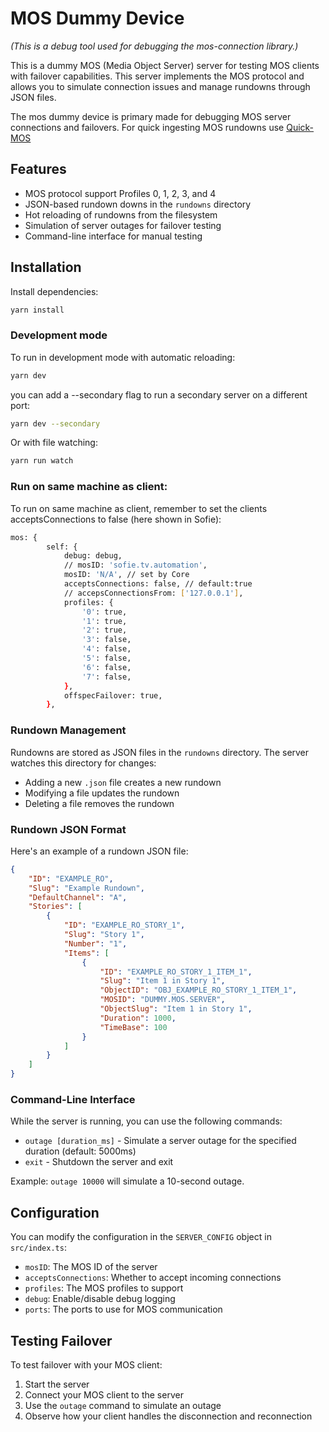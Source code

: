 # MOS Dummy Device

_(This is a debug tool used for debugging the mos-connection library.)_

This is a dummy MOS (Media Object Server) server for testing MOS clients with failover capabilities.
This server implements the MOS protocol and allows you to simulate connection issues and manage rundowns through JSON files.

The mos dummy device is primary made for debugging MOS server connections and failovers.
For quick ingesting MOS rundowns use [Quick-MOS](../quick-mos/)

## Features

- MOS protocol support Profiles 0, 1, 2, 3, and 4
- JSON-based rundown downs in the `rundowns` directory
- Hot reloading of rundowns from the filesystem
- Simulation of server outages for failover testing
- Command-line interface for manual testing

## Installation

Install dependencies:

```bash
yarn install
```

### Development mode

To run in development mode with automatic reloading:

```bash
yarn dev
```

you can add a --secondary flag to run a secondary server on a different port:

```bash
yarn dev --secondary
```

Or with file watching:

```bash
yarn run watch
```

### Run on same machine as client:

To run on same machine as client, remember to set the clients acceptsConnections to false (here shown in Sofie):

```bash
mos: {
		self: {
			debug: debug,
			// mosID: 'sofie.tv.automation',
			mosID: 'N/A', // set by Core
			acceptsConnections: false, // default:true
			// accepsConnectionsFrom: ['127.0.0.1'],
			profiles: {
				'0': true,
				'1': true,
				'2': true,
				'3': false,
				'4': false,
				'5': false,
				'6': false,
				'7': false,
			},
			offspecFailover: true,
		},
```

### Rundown Management

Rundowns are stored as JSON files in the `rundowns` directory. The server watches this directory for changes:

- Adding a new `.json` file creates a new rundown
- Modifying a file updates the rundown
- Deleting a file removes the rundown

### Rundown JSON Format

Here's an example of a rundown JSON file:

```json
{
	"ID": "EXAMPLE_RO",
	"Slug": "Example Rundown",
	"DefaultChannel": "A",
	"Stories": [
		{
			"ID": "EXAMPLE_RO_STORY_1",
			"Slug": "Story 1",
			"Number": "1",
			"Items": [
				{
					"ID": "EXAMPLE_RO_STORY_1_ITEM_1",
					"Slug": "Item 1 in Story 1",
					"ObjectID": "OBJ_EXAMPLE_RO_STORY_1_ITEM_1",
					"MOSID": "DUMMY.MOS.SERVER",
					"ObjectSlug": "Item 1 in Story 1",
					"Duration": 1000,
					"TimeBase": 100
				}
			]
		}
	]
}
```

### Command-Line Interface

While the server is running, you can use the following commands:

- `outage [duration_ms]` - Simulate a server outage for the specified duration (default: 5000ms)
- `exit` - Shutdown the server and exit

Example: `outage 10000` will simulate a 10-second outage.

## Configuration

You can modify the configuration in the `SERVER_CONFIG` object in `src/index.ts`:

- `mosID`: The MOS ID of the server
- `acceptsConnections`: Whether to accept incoming connections
- `profiles`: The MOS profiles to support
- `debug`: Enable/disable debug logging
- `ports`: The ports to use for MOS communication

## Testing Failover

To test failover with your MOS client:

1. Start the server
2. Connect your MOS client to the server
3. Use the `outage` command to simulate an outage
4. Observe how your client handles the disconnection and reconnection
